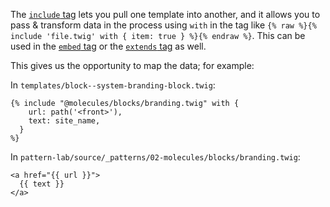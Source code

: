 The [`include` tag](http://twig.sensiolabs.org/doc/2.x/tags/include.html) lets you pull one template into another, and it allows you to pass & transform data in the process using `with` in the tag like `{% raw %}{% include 'file.twig' with { item: true } %}{% endraw %}`. This can be used in the [`embed` tag](http://twig.sensiolabs.org/doc/2.x/tags/embed.html) or the [`extends` tag](http://twig.sensiolabs.org/doc/2.x/tags/extends.html) as well.

This gives us the opportunity to map the data; for example:

In `templates/block--system-branding-block.twig`:

```twig
{% include "@molecules/blocks/branding.twig" with {
    url: path('<front>'),
    text: site_name,
  }
%}
```

In `pattern-lab/source/_patterns/02-molecules/blocks/branding.twig`:

```twig
<a href="{{ url }}">
  {{ text }}
</a>
```
